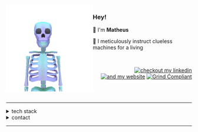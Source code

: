 <img align="left" src="https://raw.githubusercontent.com/matheussousaf/matheussousaf/refs/heads/master/assets/skelly3.gif" width="235">

<div align="left">

### Hey!  

</div>

👋 I'm **Matheus**

🥷 I meticulously instruct clueless machines for a living

<br>

<div align="right">

[![checkout my linkedin](https://img.shields.io/badge/check_out_my_website-313131?style=flat)](https://matheussousaf.dev)
[![and my website](https://img.shields.io/badge/and_my_linkedin-313131?style=flat)](https://linkedin.com/in/matheussousaf)
[![Grind Compliant](https://img.shields.io/badge/Grind-Compliant-blue?style=flat&labelColor=545454&color=313131)](https://github.com/grindhousedev/grindlines)

</div>

<br>
<br>

---

<details>
<summary>tech stack</summary>
<br>
<div align="center">

Javascript | Typescript | Python | Dart | Go
<br>
React | Next | Node | Nest | Express | Fastify | Koa
<br>
AWS | GCP | Docker | Kubernetes
<br>
MySQL | PostgreSQL | MongoDB | Redis
<br>
RabbitMQ | Kafka
<br>
Tailwind | CSS3 | SASS | SCSS

</div>

</details>
<details>
<summary>contact</summary>
<br>
<div align="center">

<matheussousaf.js@gmail.com> 

Discord • <a href="https://discord.com/users/1101820235566305290" target="_blank">@matheussousaf.js</a><br>

[🌐 Website](https://matheussousaf.dev) • [🐦 Twitter/X](https://x.com/matheussousaf4)

</div>
</br>
</details>

---

<div align="right">

</div>
